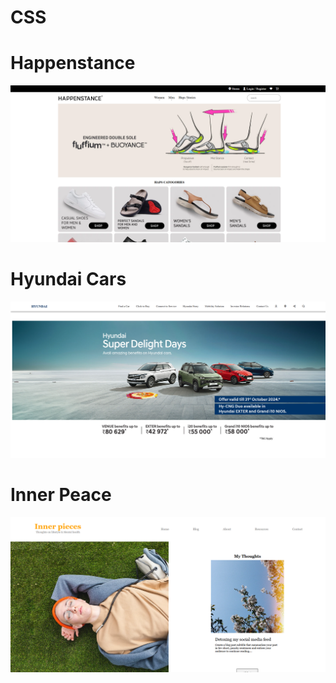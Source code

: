 # CSS

<h1> Happenstance </h1>

<img src="https://github.com/BRajendra10/CSS/blob/1978ef66ba646fc285835cd4b06ab9bdd6ce7e1d/Happenstance.png">

<h1> Hyundai Cars </h1>

<img src="https://github.com/BRajendra10/CSS/blob/4268e594c26067d6d0f904730b1742236540629a/Hyundai%20Cars.png">

<h1>  Inner Peace </h1>

<a href="https://inner-peacee.netlify.app/"> <img src="https://github.com/BRajendra10/CSS/blob/c9d54ce6acc18d7058f9bcb80a86fb09a6d6eba3/Inner%20Peace.png"> </a>
